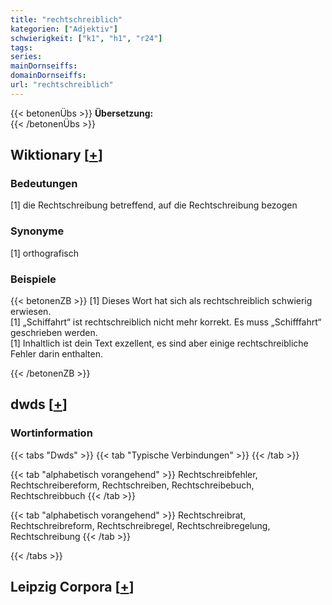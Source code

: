 ```yaml
---
title: "rechtschreiblich"
kategorien: ["Adjektiv"]
schwierigkeit: ["k1", "h1", "r24"]
tags:
series:
mainDornseiffs:
domainDornseiffs:
url: "rechtschreiblich"
---
```


{{< betonenÜbs >}}
**Übersetzung:**  
{{< /betonenÜbs >}}

## Wiktionary [[+](https://de.wiktionary.org/wiki/rechtschreiblich)]

### Bedeutungen
[1] die Rechtschreibung betreffend, auf die Rechtschreibung bezogen  

### Synonyme
[1] orthografisch  

### Beispiele
{{< betonenZB >}}
[1] Dieses Wort hat sich als rechtschreiblich schwierig erwiesen.  
[1] „Schiffahrt“ ist rechtschreiblich nicht mehr korrekt. Es muss „Schifffahrt“ geschrieben werden.  
[1] Inhaltlich ist dein Text exzellent, es sind aber einige rechtschreibliche Fehler darin enthalten.  

{{< /betonenZB >}}


## dwds [[+](https://www.dwds.de/wb/rechtschreiblich)]

### Wortinformation
{{< tabs "Dwds" >}}
{{< tab "Typische Verbindungen" >}}
{{< /tab >}}

{{< tab "alphabetisch vorangehend" >}}
Rechtschreibfehler, Rechtschreibereform, Rechtschreiben, Rechtschreibebuch, Rechtschreibbuch
{{< /tab >}}

{{< tab "alphabetisch vorangehend" >}}
Rechtschreibrat, Rechtschreibreform, Rechtschreibregel, Rechtschreibregelung, Rechtschreibung
{{< /tab >}}

{{< /tabs >}}

## Leipzig Corpora [[+](https://corpora.uni-leipzig.de/en/res?word=rechtschreiblich&corpusId=deu_newscrawl-public_2018)]

